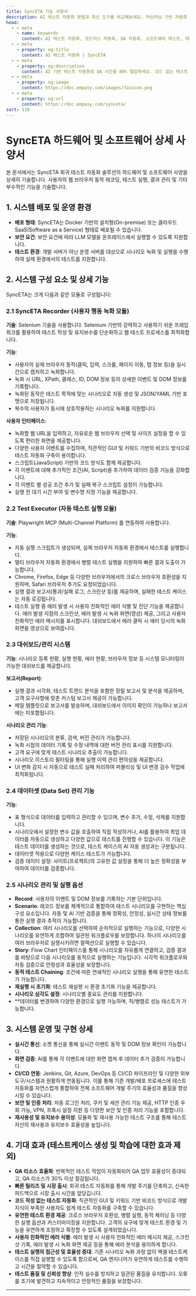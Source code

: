 ```yaml
---
title: SyncETA 기능 사양서
description: AI 테스트 자동화 방법과 최신 도구를 비교해보세요. 머신러닝 기반 자동화 테스트로 QA 효율성을 높이는 방법을 알아봅니다.
head:
  - - meta
    - name: keywords
      content: AI 테스트 자동화, 코드리스 자동화, QA 자동화, 소프트웨어 테스트, 테스트 시나리오 생성, 코드리스 테스트, 자연어 테스트, 테스트 자동화 도구, 테스트 자동화 플랫폼, 테스트 효율화, Playwright , Selenium , QAOps, TestOps, Shift-Left 테스트, Shift‑Right 테스트
  - - meta
    - property: og:title
      content: AI 테스트 자동화 | SyncETA
  - - meta
    - property: og:description
      content: AI 기반 테스트 자동화로 QA 시간을 80% 절감하세요. 코드 없는 테스트 생성, 자연어 시나리오 작성, 다양한 플랫폼 지원으로 QA의 새로운 기준을 제시합니다.
  - - meta
    - property: og:image
      content: https://doc.empasy.com/images/favicon.png
  - - meta
    - property: og:url
      content: https://doc.empasy.com/synceta/
sort: 110
---
```


# SyncETA 하드웨어 및 소프트웨어 상세 사양서

본 문서에서는 SyncETA 회귀 테스트 자동화 솔루션의 하드웨어 및 소프트웨어 사양을 상세히 기술합니다.
사용자의 웹 브라우저 동작 레코딩, 테스트 실행, 결과 관리 및 기타 부수적인 기능을 기술합니다.

## 1. 시스템 배포 및 운영 환경

- **배포 형태**: SyncETA는 Docker 기반의 설치형(On-premise) 또는 클라우드 SaaS(Software as a Service) 형태로 배포될 수 있습니다.
- **보안 요건**: 보안 요건에 따라 LLM 모델을 온프레미스에서 실행할 수 있도록 지원합니다.
- **테스트 환경**: 개발 서버가 아닌 운영 서버를 대상으로 시나리오 녹화 및 실행을 수행하여 실제 환경에서의 테스트를 지원합니다.

## 2. 시스템 구성 요소 및 상세 기능

SyncETA는 크게 다음과 같은 모듈로 구성됩니다:

### 2.1 SyncETA Recorder (사용자 행동 녹화 모듈)

**기술**: Selenium 기술을 사용합니다. Selenium 기반의 강력하고 사용하기 쉬운 프레임워크를 활용하여 테스트 작성 및 유지보수를 단순화하고 웹 테스트 프로세스를 최적화합니다.

**기능**:

- 사용자의 실제 브라우저 동작(클릭, 입력, 스크롤, 페이지 이동, 탭 정보 등)을 실시간으로 캡처하고 녹화합니다.
- 녹화 시 URL, XPath, 클래스, ID, DOM 정보 등의 상세한 이벤트 및 DOM 정보를 기록합니다.
- 녹화된 동작은 테스트 목적에 맞는 시나리오로 자동 생성 및 JSON/YAML 기반 포맷으로 저장됩니다.
- 복수의 사용자가 동시에 상호작용하는 시나리오 녹화를 지원합니다.

**사용자 인터페이스**:

- 녹화할 웹 URL을 입력하고, 자유로운 웹 브라우저 선택 및 사이즈 설정을 할 수 있도록 편리한 화면을 제공합니다.
- 다양한 사용자 이벤트를 수집하며, 직관적인 GUI 및 키워드 기반의 비코드 방식으로 테스트 자동화 구축이 용이합니다.
- 스크립트(JavaScript) 기반의 코드 방식도 함께 제공합니다.
- 각 이벤트에 대해 추가적인 조건(AI, Script)을 추가하여 데이터 검증 기능을 강화합니다.
- 각 이벤트 별 성공 조건 추가 및 실패 복구 스크립트 설정이 가능합니다.
- 실행 전 대기 시간 부여 및 변수명 지정 기능을 제공합니다.

### 2.2 Test Executor (자동 테스트 실행 모듈)

**기술**: Playwright MCP (Multi-Channel Platform) 를 연동하여 사용합니다.

**기능**:

- 자동 실행 스크립트가 생성되며, 실제 브라우저 자동화 환경에서 테스트를 실행합니다.
- 멀티 브라우저 자동화 환경에서 병렬 테스트 실행을 지원하여 빠른 결과 도출이 가능합니다.
- Chrome, Firefox, Edge 등 다양한 브라우저에서의 크로스 브라우저 호환성을 지원하며, Safari 브라우저 추가도 요청되었습니다.
- 실행 결과 보고서(통과/실패 로그, 스크린샷 등)를 제공하며, 실패한 테스트 케이스는 자동 로깅됩니다.
- 테스트 실행 중 에러 발생 시 사용자 친화적인 에러 식별 및 진단 기능을 제공합니다. 에러 발생 지점의 스크린샷, 에러 발생 시 녹화 화면(영상) 제공, 그리고 사용자 친화적인 에러 메시지를 표시합니다. 대쉬보드에서 에러 클릭 시 에러 당시의 녹화 화면을 영상으로 보여줍니다.

### 2.3 대쉬보드/관리 시스템

**기능**: 시나리오 등록 현황, 실행 현황, 에러 현황, 브라우저 정보 등 시스템 모니터링이 가능한 대쉬보드를 제공합니다.

**보고서(Report)**:

- 실행 결과 시각화, 테스트 트렌드 분석을 포함한 정밀 보고서 및 분석을 제공하며, 고객 요구사항에 맞춘 커스텀 보고서 제공이 가능합니다.
- 메일 템플릿으로 보고서를 발송하며, 대쉬보드에서 이미지 확인이 가능하나 보고서에는 미포함됩니다.

**시나리오 관리 기능**:

- 저장된 시나리오의 분류, 검색, 버전 관리가 가능합니다.
- 녹화 시점의 데이터 기록 및 수정 내역에 대한 버전 관리 표시를 지원합니다.
- 고객 요구에 맞게 테스트 시나리오 추출이 가능합니다.
- 시나리오 히스토리 필터링을 통해 실행 이력 관리 편의성을 제공합니다.
- UI 변화 감지 시 자동으로 테스트 실패 처리하여 퍼블리싱 및 UI 변경 검수 작업에 최적화됩니다.

### 2.4 데이터셋 (Data Set) 관리 기능

**기능**:

- 표 형식으로 데이터를 입력하고 관리할 수 있으며, 변수 추가, 수정, 삭제를 지원합니다.
- 시나리오에서 설정한 변수 값을 호출하여 직접 작성하거나, AI를 활용하여 목업 데이터를 자동으로 생성하고 다양한 값으로 테스트를 진행할 수 있습니다. 이 기능은 테스트 데이터를 생성하는 것으로, 테스트 케이스의 AI 자동 생성과는 구분됩니다.
- 데이터셋 적용으로 다양한 케이스 테스트가 가능합니다.
- 검증 데이터 설정: 사이트(프로젝트)의 고유한 값 설정을 통해 더 높은 정확성을 부여하여 데이터를 검증합니다.

### 2.5 시나리오 관리 및 실행 옵션

- **Record**: 사용자의 이벤트 및 DOM 정보를 기록하는 기본 단위입니다.
- **Scenario**: 레코드 정보를 체계적으로 통합하여 테스트 시나리오를 구현하는 핵심 구성 요소입니다. 자동 및 AI 기반 검증을 통해 정확성, 안정성, 실시간 상태 정보를 통한 실행 결과 추적이 가능합니다.
- **Collection**: 여러 시나리오를 선택하여 순차적으로 실행하는 기능으로, 다양한 시나리오를 유연하게 조합하여 일관된 워크플로우를 보장합니다. 하나의 시나리오를 여러 브라우저로 실행시키려면 컬렉션으로 실행할 수 있습니다.
- **Story**: Flow Chart 인터페이스를 통해 시나리오를 자유롭게 연결하고, 검증 결과를 바탕으로 다음 시나리오를 동적으로 실행하는 기능입니다. 시각적 워크플로우와 자동 검증으로 안정성과 효율성을 보장합니다.
- **동적 테스트 Chaining**: 조건에 따른 연쇄적인 시나리오 실행을 통해 유연한 테스트가 가능합니다.
- **재실행 시 초기화**: 테스트 재실행 시 환경 초기화 기능을 제공합니다.
- **시나리오 심각도 설정**: 시나리오별 중요도 관리를 지원합니다.
- \*\*데이터를 변경하여 다양한 환경으로 실행 가능하며, 직/병렬로 성능 테스트가 가능합니다.

## 3. 시스템 운영 및 구현 상세

- **실시간 통신**: 소켓 통신을 통해 실시간 이벤트 동작 및 DOM 정보 확인이 가능합니다.
- **화면 검증**: AI를 통해 각 이벤트에 대한 화면 캡쳐 후 데이터 추가 검증이 가능합니다.
- **CI/CD 연동**: Jenkins, Git, Azure, DevOps 등 CI/CD 파이프라인 및 다양한 외부 도구/시스템과 원활하게 연동됩니다. 이를 통해 기존 개발/배포 프로세스에 테스트 자동화를 자연스럽게 통합하여 전체 소프트웨어 개발 주기의 효율성과 품질을 향상시킬 수 있습니다.
- **보안 및 인증 처리**: 자동 로그인 처리, 쿠키 및 세션 관리 기능 제공, HTTP 인증 우회 가능, VPN, 프록시 설정 지원 등 다양한 보안 및 인증 처리 기능을 포함합니다.
- **재사용성 및 유지보수 용이성**: 모듈화 및 재사용 가능한 테스트 구조를 통해 테스트 자산의 재사용과 유지보수 효율성을 높입니다.

## 4. 기대 효과 (테스트케이스 생성 및 학습에 대한 효과 제외)

- **QA 리소스 효율화**: 반복적인 테스트 작업이 자동화되어 QA 업무 효율성이 증대되고, QA 리소스가 30% 이상 절감됩니다.
- **빠른 릴리즈 및 시장 출시**: 회귀 테스트 자동화를 통해 개발 주기를 단축하고, 신속한 피드백으로 시장 출시 시간을 앞당깁니다.
- **코드 작성 없는 테스트 자동화**: 직관적인 GUI 및 키워드 기반 비코드 방식으로 개발 지식이 부족한 사용자도 쉽게 테스트 자동화를 구축할 수 있습니다.
- **유연한 테스트 환경 제공**: 크로스 브라우저 호환성, 병렬 실행, 동적 체이닝 등 다양한 실행 옵션과 커스터마이징을 지원합니다. 고객의 요구에 맞게 테스트 환경 및 기능을 유연하게 조정하고 확장할 수 있도록 설계되었습니다.
- **사용자 친화적인 에러 식별**: 에러 발생 시 사용자 친화적인 에러 메시지 제공, 스크린샷 기록, 에러 발생 시 녹화 화면 제공 등을 통해 에러 분석을 용이하게 합니다.
- **테스트 실행의 접근성 및 효율성 증대**: 기존 시나리오 녹화 과정 없이 엑셀 테스트케이스를 직접 실행할 수 있도록 함으로써, QA 엔지니어가 유연하게 테스트를 수행하고 시간을 절약할 수 있습니다.
- **테스트 품질 및 신뢰성 향상**: 인적 실수를 방지하고 일관된 품질을 유지합니다. 오류를 조기에 발견하고 지속적이고 안정적인 품질을 보장합니다.

---

